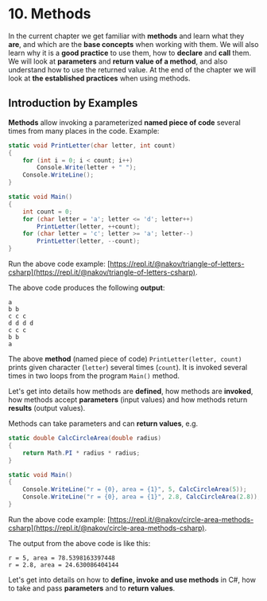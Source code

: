 # 10. Methods

In the current chapter we get familiar with **methods** and learn what they **are**, and which are the **base concepts** when working with them. We will also learn why it is a **good practice** to use them, how to **declare** and **call** them. We will look at **parameters** and **return value of a method**, and also understand how to use the returned value. At the end of the chapter we will look at **the established practices** when using methods.

## Introduction by Examples

**Methods** allow invoking a parameterized **named piece of code** several times from many places in the code. Example:

```csharp
static void PrintLetter(char letter, int count)
{
    for (int i = 0; i < count; i++)
        Console.Write(letter + " ");
    Console.WriteLine();
}

static void Main()
{
    int count = 0;
    for (char letter = 'a'; letter <= 'd'; letter++)
        PrintLetter(letter, ++count);
    for (char letter = 'c'; letter >= 'a'; letter--)
        PrintLetter(letter, --count);
}
```

Run the above code example: [https://repl.it/@nakov/triangle-of-letters-csharp](https://repl.it/@nakov/triangle-of-letters-csharp).

The above code produces the following **output**:

```
a
b b
c c c
d d d d
c c c
b b
a
```

The above **method** (named piece of code) `PrintLetter(letter, count)` prints given character (`letter`) several times (`count`). It is invoked several times in two loops from the program `Main()` method.

Let's get into details how methods are **defined**, how methods are **invoked**, how methods accept **parameters** (input values) and how methods return **results** (output values).

Methods can take parameters and can **return values**, e.g.

```csharp
static double CalcCircleArea(double radius)
{
    return Math.PI * radius * radius;
}

static void Main()
{
    Console.WriteLine("r = {0}, area = {1}", 5, CalcCircleArea(5));
    Console.WriteLine("r = {0}, area = {1}", 2.8, CalcCircleArea(2.8));
}
```

Run the above code example: [https://repl.it/@nakov/circle-area-methods-csharp](https://repl.it/@nakov/circle-area-methods-csharp).

The output from the above code is like this:

```
r = 5, area = 78.5398163397448
r = 2.8, area = 24.630086404144
```

Let's get into details on how to **define, invoke and use methods** in C#, how to take and pass **parameters** and to **return values**.
